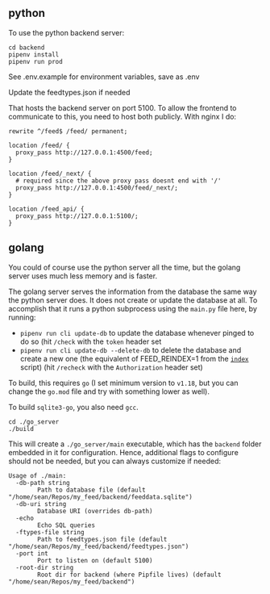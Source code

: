 ## python

To use the python backend server:

```
cd backend
pipenv install
pipenv run prod
```

See .env.example for environment variables, save as .env

Update the feedtypes.json if needed

That hosts the backend server on port 5100. To allow the frontend to communicate to this, you need to host both publicly. With nginx I do:

```nginx
rewrite ^/feed$ /feed/ permanent;

location /feed/ {
  proxy_pass http://127.0.0.1:4500/feed;
}

location /feed/_next/ {
  # required since the above proxy pass doesnt end with '/'
  proxy_pass http://127.0.0.1:4500/feed/_next/;
}

location /feed_api/ {
  proxy_pass http://127.0.0.1:5100/;
}
```

## golang

You could of course use the python server all the time, but the golang server uses much less memory and is faster.

The golang server serves the information from the database the same way the python server does. It does not create or update the database at all. To accomplish that it runs a python subprocess using the `main.py` file here, by running:

- `pipenv run cli update-db` to update the database whenever pinged to do so (hit `/check` with the `token` header set
- `pipenv run cli update-db --delete-db` to delete the database and create a new one (the equivalent of FEED_REINDEX=1 from the [`index`](../index) script) (hit `/recheck` with the `Authorization` header set)

To build, this requires `go` (I set minimum version to `v1.18`, but you can change the `go.mod` file and try with something lower as well).

To build `sqlite3-go`, you also need `gcc`.

```
cd ./go_server
./build
```

This will create a `./go_server/main` executable, which has the `backend` folder embedded in it for configuration. Hence, additional flags to configure should not be needed, but you can always customize if needed:

```
Usage of ./main:
  -db-path string
    	Path to database file (default "/home/sean/Repos/my_feed/backend/feeddata.sqlite")
  -db-uri string
    	Database URI (overrides db-path)
  -echo
    	Echo SQL queries
  -ftypes-file string
    	Path to feedtypes.json file (default "/home/sean/Repos/my_feed/backend/feedtypes.json")
  -port int
    	Port to listen on (default 5100)
  -root-dir string
    	Root dir for backend (where Pipfile lives) (default "/home/sean/Repos/my_feed/backend")
```
